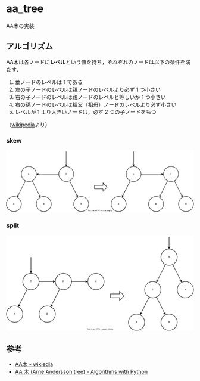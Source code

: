 # aa_tree

AA木の実装

## アルゴリズム

AA木は各ノードに**レベル**という値を持ち，それぞれのノードは以下の条件を満たす．

1. 葉ノードのレベルは $1$ である
2. 左の子ノードのレベルは親ノードのレベルより必ず $1$ つ小さい
3. 右の子ノードのレベルは親ノードのレベルと等しいか $1$ つ小さい
4. 右の孫ノードのレベルは祖父（祖母）ノードのレベルより必ず小さい
5. レベルが $1$ より大きいノードは，必ず $2$ つの子ノードをもつ

（[wikipedia](https://ja.wikipedia.org/wiki/AA%E6%9C%A8#%E5%B9%B3%E8%A1%A1%E5%9B%9E%E8%BB%A2)より）

### skew

![](images/skew.drawio.svg)

### split

![](images/split.drawio.svg)


## 参考

- [AA木 - wikiedia](https://ja.wikipedia.org/wiki/AA%E6%9C%A8)
- [AA 木 (Arne Andersson tree) - Algorithms with Python](http://www.nct9.ne.jp/m_hiroi/light/pyalgo53.html)
